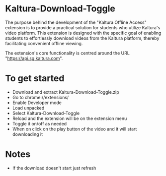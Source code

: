 # Kaltura-Download-Toggle
The purpose behind the development of the "Kaltura Offline Access" extension is to provide a practical solution for students who utilize Kaltura's video platform. This extension is designed with the specific goal of enabling students to effortlessly download videos from the Kaltura platform, thereby facilitating convenient offline viewing.

The extension's core functionality is centred around the URL "https://api.sg.kaltura.com".

# To get started 
- Download and extract Kaltura-Download-Toggle.zip
- Go to chrome://extensions/
- Enable Developer mode
- Load unpacked
- Select Kaltura-Download-Toggle
- Reload and the extension will be on the extension menu
- Toggle it on/off as needed
- When on click on the play button of the video and it will start downloading it
# Notes 
- If the download doesn't start just refresh
  



